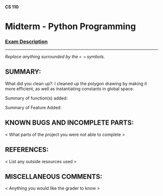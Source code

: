 #### CS 110
# Midterm - Python Programming

### [Exam Description](https://docs.google.com/document/d/1c1j_6Azpwm9PJxT0t_hh1RmgpwQ9Bv7b7AcSu75aPxk/edit?usp=sharing)

***

_Replace anything surrounded by the `< >` symbols._

## SUMMARY:
What did you clean up?: I cleaned up the polygon drawing by making it more efficient, as well as instantiating constants in global space.

Summary of function(s) added:

Summary of Feature Added:

## KNOWN BUGS AND INCOMPLETE PARTS:
 < What parts of the project you were not able to complete >

## REFERENCES:
 < List any outside resources used >

## MISCELLANEOUS COMMENTS:
 < Anything you would like the grader to know >
